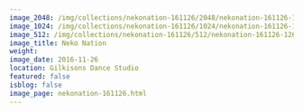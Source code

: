 ```yaml
---
image_2048: /img/collections/nekonation-161126/2048/nekonation-161126-126.jpg
image_1024: /img/collections/nekonation-161126/1024/nekonation-161126-126.jpg
image_512: /img/collections/nekonation-161126/512/nekonation-161126-126.jpg
image_title: Neko Nation
weight: 
image_date: 2016-11-26
location: Gilkisons Dance Studio
featured: false
isblog: false
image_page: nekonation-161126.html
---
```

